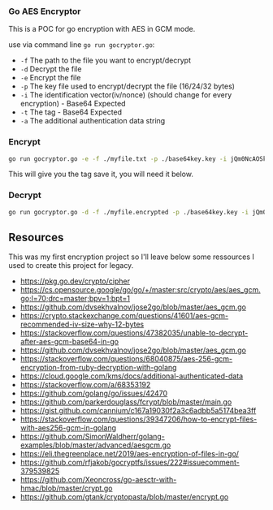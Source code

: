 ### Go AES Encryptor 

This is a POC for go encryption with AES in GCM mode.

use via command line `go run gocryptor.go`: 
 - `-f` The path to the file you want to encrypt/decrypt
 - `-d` Decrypt the file
 - `-e` Encrypt the file
 - `-p` The key file used to encrypt/decrypt the file (16/24/32 bytes)
 - `-i` The identification vector(iv/nonce) (should change for every encryption) - Base64 Expected
 - `-t` The tag - Base64 Expected
 - `-a` The additional authentication data string

### Encrypt
```bash
go run gocryptor.go -e -f ./myfile.txt -p ./base64key.key -i jQm0NcAOSkiAVFc9qGpMfA== -a AA_BB_CC_DD_EE
```
This will give you the tag save it, you will need it below. 

### Decrypt
```bash
go run gocryptor.go -d -f ./myfile.encrypted -p ./base64key.key -i jQm0NcAOSkiAVFc9qGpMfA== -a AA_BB_CC_DD_EE -t Z7s5GCSrSBcIoj+FvFNprw==
```

## Resources
This was my first encryption project so I'll leave below some ressources I used to create this project for legacy.

- https://pkg.go.dev/crypto/cipher
- https://cs.opensource.google/go/go/+/master:src/crypto/aes/aes_gcm.go;l=70;drc=master;bpv=1;bpt=1
- https://github.com/dvsekhvalnov/jose2go/blob/master/aes_gcm.go
- https://crypto.stackexchange.com/questions/41601/aes-gcm-recommended-iv-size-why-12-bytes
- https://stackoverflow.com/questions/47382035/unable-to-decrypt-after-aes-gcm-base64-in-go
- https://github.com/dvsekhvalnov/jose2go/blob/master/aes_gcm.go
- https://stackoverflow.com/questions/68040875/aes-256-gcm-encryption-from-ruby-decryption-with-golang
- https://cloud.google.com/kms/docs/additional-authenticated-data
- https://stackoverflow.com/a/68353192
- https://github.com/golang/go/issues/42470
- https://github.com/parkerdouglass/fcrypt/blob/master/main.go
- https://gist.github.com/cannium/c167a19030f2a3c6adbb5a5174bea3ff
- https://stackoverflow.com/questions/39347206/how-to-encrypt-files-with-aes256-gcm-in-golang
- https://github.com/SimonWaldherr/golang-examples/blob/master/advanced/aesgcm.go
- https://eli.thegreenplace.net/2019/aes-encryption-of-files-in-go/
- https://github.com/rfjakob/gocryptfs/issues/222#issuecomment-379539825
- https://github.com/Xeoncross/go-aesctr-with-hmac/blob/master/crypt.go
- https://github.com/gtank/cryptopasta/blob/master/encrypt.go
